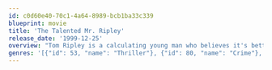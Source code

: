 ```yaml
---
id: c0d60e40-70c1-4a64-8989-bcb1ba33c339
blueprint: movie
title: 'The Talented Mr. Ripley'
release_date: '1999-12-25'
overview: "Tom Ripley is a calculating young man who believes it's better to be a fake somebody than a real nobody. Opportunity knocks in the form of a wealthy U.S. shipbuilder who hires Tom to travel to Italy to bring back his playboy son, Dickie. Ripley worms his way into the idyllic lives of Dickie and his girlfriend, plunging into a daring scheme of duplicity, lies and murder."
genres: '[{"id": 53, "name": "Thriller"}, {"id": 80, "name": "Crime"}, {"id": 18, "name": "Drama"}]'
---
```

